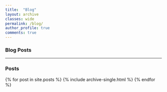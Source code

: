 ```yaml
---
title:  "Blog"
layout: archive
classes: wide
permalink: /blog/
author_profile: true
comments: true
---
```


### Blog Posts
---

<h3 class="archive__subtitle">Posts</h3>

{% for post in site.posts %}
  {% include archive-single.html %}
{% endfor %}
